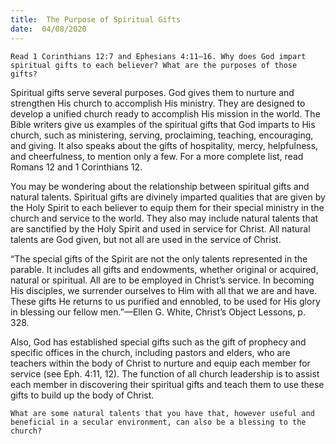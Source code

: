 ```yaml
---
title:  The Purpose of Spiritual Gifts
date:  04/08/2020
---
```


`Read 1 Corinthians 12:7 and Ephesians 4:11–16. Why does God impart spiritual gifts to each believer? What are the purposes of those gifts?`

Spiritual gifts serve several purposes. God gives them to nurture and strengthen His church to accomplish His ministry. They are designed to develop a unified church ready to accomplish His mission in the world. The Bible writers give us examples of the spiritual gifts that God imparts to His church, such as ministering, serving, proclaiming, teaching, encouraging, and giving. It also speaks about the gifts of hospitality, mercy, helpfulness, and cheerfulness, to mention only a few. For a more complete list, read Romans 12 and 1 Corinthians 12.

You may be wondering about the relationship between spiritual gifts and natural talents. Spiritual gifts are divinely imparted qualities that are given by the Holy Spirit to each believer to equip them for their special ministry in the church and service to the world. They also may include natural talents that are sanctified by the Holy Spirit and used in service for Christ. All natural talents are God given, but not all are used in the service of Christ.

“The special gifts of the Spirit are not the only talents represented in the parable. It includes all gifts and endowments, whether original or acquired, natural or spiritual. All are to be employed in Christ’s service. In becoming His disciples, we surrender ourselves to Him with all that we are and have. These gifts He returns to us purified and ennobled, to be used for His glory in blessing our fellow men.”—Ellen G. White, Christ’s Object Lessons, p. 328.

Also, God has established special gifts such as the gift of prophecy and specific offices in the church, including pastors and elders, who are teachers within the body of Christ to nurture and equip each member for service (see Eph. 4:11, 12). The function of all church leadership is to assist each member in discovering their spiritual gifts and teach them to use these gifts to build up the body of Christ.

`What are some natural talents that you have that, however useful and beneficial in a secular environment, can also be a blessing to the church?`